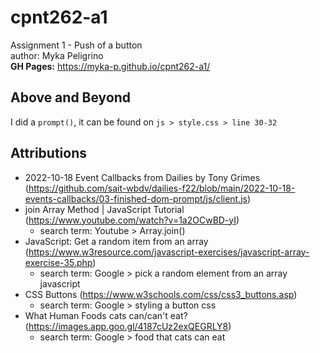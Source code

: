 # cpnt262-a1

Assignment 1 - Push of a button  
author: Myka Peligrino  
**GH Pages:** https://myka-p.github.io/cpnt262-a1/

## Above and Beyond

I did a `prompt()`, it can be found on `js > style.css > line 30-32 `

## Attributions

- 2022-10-18 Event Callbacks from Dailies by Tony Grimes (https://github.com/sait-wbdv/dailies-f22/blob/main/2022-10-18-events-callbacks/03-finished-dom-prompt/js/client.js)
- join Array Method | JavaScript Tutorial (https://www.youtube.com/watch?v=1a2OCwBD-yI)
  - search term: Youtube > Array.join()
- JavaScript: Get a random item from an array (https://www.w3resource.com/javascript-exercises/javascript-array-exercise-35.php)
  - search term: Google > pick a random element from an array javascript
- CSS Buttons (https://www.w3schools.com/css/css3_buttons.asp)
  - search term: Google > styling a button css
- What Human Foods cats can/can't eat? (https://images.app.goo.gl/4187cUz2exQEGRLY8)
  - search term: Google > food that cats can eat
